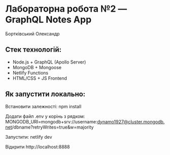 # Лабораторна робота №2 — GraphQL Notes App
Бортківський Олександр

## Стек технологій:
- Node.js + GraphQL (Apollo Server)
- MongoDB + Mongoose
- Netlify Functions
- HTML/CSS + JS Frontend

## Як запустити локально:
 Встановити залежності:
npm install

Додати файл .env у корінь з рядком:
MONGODB_URI=mongodb+srv://username:dynamo1927@cluster.mongodb.net/dbname?retryWrites=true&w=majority

Запустити:
netlify dev

Відкрити http://localhost:8888
